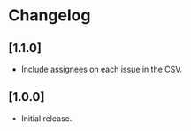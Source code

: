# Changelog

## [1.1.0]
- Include assignees on each issue in the CSV.

## [1.0.0]
- Initial release.

